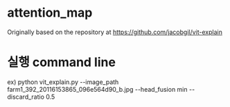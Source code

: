 # attention_map

Originally based on the repository at https://github.com/jacobgil/vit-explain

# 실행 command line 
ex) python vit_explain.py --image_path farm1_392_20116153865_096e564d90_b.jpg --head_fusion min --discard_ratio 0.5
